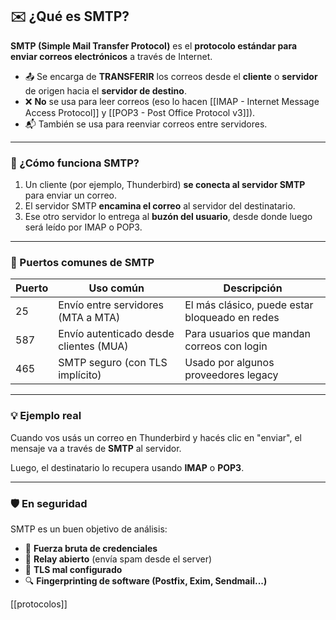 ## ✉️ ¿Qué es SMTP?

**SMTP (Simple Mail Transfer Protocol)** es el **protocolo estándar para enviar correos electrónicos** a través de Internet.

- 📤 Se encarga de **TRANSFERIR** los correos desde el **cliente** o **servidor** de origen hacia el **servidor de destino**.
- ❌ **No** se usa para leer correos (eso lo hacen [[IMAP - Internet Message Access Protocol]] y [[POP3 - Post Office Protocol v3]]).
- 📬 También se usa para reenviar correos entre servidores.

---

### 🔧 ¿Cómo funciona SMTP?

1. Un cliente (por ejemplo, Thunderbird) **se conecta al servidor SMTP** para enviar un correo.
2. El servidor SMTP **encamina el correo** al servidor del destinatario.
3. Ese otro servidor lo entrega al **buzón del usuario**, desde donde luego será leído por IMAP o POP3.

---

### 📡 Puertos comunes de SMTP

| Puerto | Uso común                                | Descripción                         |
|--------|-------------------------------------------|-------------------------------------|
| 25     | Envío entre servidores (MTA a MTA)        | El más clásico, puede estar bloqueado en redes |
| 587    | Envío autenticado desde clientes (MUA)    | Para usuarios que mandan correos con login |
| 465    | SMTP seguro (con TLS implícito)           | Usado por algunos proveedores legacy |

---

### 💡 Ejemplo real

Cuando vos usás un correo en Thunderbird y hacés clic en "enviar", el mensaje va a través de **SMTP** al servidor.

Luego, el destinatario lo recupera usando **IMAP** o **POP3**.

---

### 🛡️ En seguridad

SMTP es un buen objetivo de análisis:

- 📛 **Fuerza bruta de credenciales**
- 🚪 **Relay abierto** (envía spam desde el server)
- 🔐 **TLS mal configurado**
- 🔍 **Fingerprinting de software (Postfix, Exim, Sendmail...)**

[[protocolos]]
